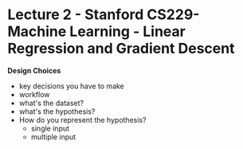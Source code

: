 # Lecture 2 - Stanford CS229- Machine Learning - Linear Regression and Gradient Descent

**Design Choices**
- key decisions you have to make
- workflow
- what's the dataset?
- what's the hypothesis?
- How do you represent the hypothesis?
    - single input
    - multiple input


